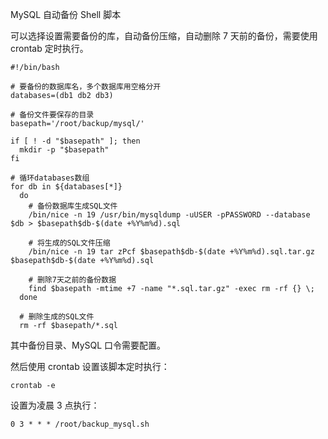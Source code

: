 MySQL 自动备份 Shell 脚本

可以选择设置需要备份的库，自动备份压缩，自动删除 7 天前的备份，需要使用 crontab 定时执行。

```
#!/bin/bash

# 要备份的数据库名，多个数据库用空格分开
databases=(db1 db2 db3) 

# 备份文件要保存的目录
basepath='/root/backup/mysql/'

if [ ! -d "$basepath" ]; then
  mkdir -p "$basepath"
fi

# 循环databases数组
for db in ${databases[*]}
  do
    # 备份数据库生成SQL文件
    /bin/nice -n 19 /usr/bin/mysqldump -uUSER -pPASSWORD --database $db > $basepath$db-$(date +%Y%m%d).sql
    
    # 将生成的SQL文件压缩
    /bin/nice -n 19 tar zPcf $basepath$db-$(date +%Y%m%d).sql.tar.gz $basepath$db-$(date +%Y%m%d).sql
    
    # 删除7天之前的备份数据
    find $basepath -mtime +7 -name "*.sql.tar.gz" -exec rm -rf {} \;
  done

  # 删除生成的SQL文件
  rm -rf $basepath/*.sql
```

其中备份目录、MySQL 口令需要配置。

然后使用 crontab 设置该脚本定时执行：

```
crontab -e
```

设置为凌晨 3 点执行：

```
0 3 * * * /root/backup_mysql.sh
```


